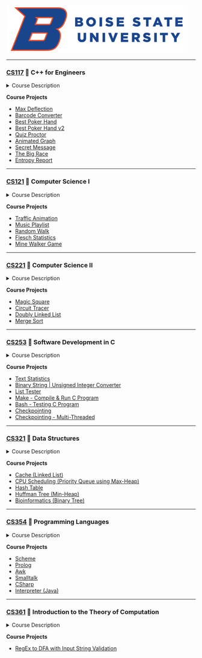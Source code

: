 ![Boise State University](bsu_logo.png?raw=true)

___

### [CS117](cs117/README.md) :small_orange_diamond: C++ for Engineers

<details>

<summary>Course Description</summary>
An introductory course in computer programming using C++. Topics include: scalar types; aggregate types; pointers and reference types; statements; expressions; functions; libraries; and a brief introduction to classes, objects, and overloading. Emphasis is on: development, compilation, debugging, and execution of complete programs implementing given algorithms for numerical, scientific, and engineering applications.

</details>

**Course Projects**
- [Max Deflection](cs117/p1)
- [Barcode Converter](cs117/p3)
- [Best Poker Hand](cs117/p2)
- [Best Poker Hand v2](cs117/p6)
- [Quiz Proctor](cs117/p4)
- [Animated Graph](cs117/p5)
- [Secret Message](cs117/p7)
- [The Big Race](cs117/p9)
- [Entropy Report](cs117/p10)

___

### [CS121](cs121/README.md) :small_orange_diamond: Computer Science I

<details>

<summary>Course Description</summary>
Introduction to object-oriented problem solving and programming. Software development process. Data and expression, conditionals and loops, arrays and lists, and classes and interfaces. Introduction to graphical user interfaces (GUIs). Guided, in-class programming activities and targeted projects to teach problem solving and software development skills.

</details>

**Course Projects**
- [Traffic Animation](cs121/p1)
- [Music Playlist](cs121/p2)
- [Random Walk](cs121/p3)
- [Flesch Statistics](cs121/p4)
- [Mine Walker Game](cs121/p5)

___

### [CS221](cs221/README.md) :small_orange_diamond: Computer Science II

<details>

<summary>Course Description</summary>
Object-oriented design including inheritance, polymorphism, and dynamic binding. Graphical user interfaces. Recursion. Introduction to program correctness and testing/analysis of time/space requirements. Basic data structures: lists, collections, stacks, and queues. Basic searching and sorting.

</details>

**Course Projects**
- [Magic Square](cs221/p1)
- [Circuit Tracer](cs221/p2)
- [Doubly Linked List](cs221/p3)
- [Merge Sort](cs221/p4)

___

### [CS253](cs253/README.md) :small_orange_diamond: Software Development in C

<details>

<summary>Course Description</summary>
Structure of C programs, functions, scope, arrays, structures, pointers, and run-time memory management. Introduction to build systems, debugging techniques, and process management and basic systems programming.

</details>

**Course Projects**
- [Text Statistics](cs253/p1)
- [Binary String | Unsigned Integer Converter](cs253/p2)
- [List Tester](cs253/p3)
- [Make - Compile & Run C Program](cs253/p4)
- [Bash - Testing C Program](cs253/p5)
- [Checkpointing](cs253/p6)
- [Checkpointing - Multi-Threaded](cs253/p7)

___

### [CS321](cs321/README.md) :small_orange_diamond: Data Structures

<details>

<summary>Course Description</summary>
Asymptotic analysis of data structures and algorithms. Efficient algorithms for searching and sorting. Abstract data types including priority queues, maps, search trees, and graphs. Implementation of abstract data types using data structures such as heaps, hash tables, trees, binary search trees, balanced search trees, B-Trees, and representation of graphs. Intro to graph algorithms such as bread-first search, and depth-first search. Continued use of good software engineering practices such as unit testing, automated testing, agile development, version control, and data persistence.

</details>

**Course Projects**
- [Cache (Linked List)](cs321/p1)
- [CPU Scheduling (Priority Queue using Max-Heap)](cs321/p2)
- [Hash Table](cs321/p3)
- [Huffman Tree (Min-Heap)](cs321/p4)
- [Bioinformatics (Binary Tree)](cs321/p5)

___

### [CS354](cs354/README.md) :small_orange_diamond: Programming Languages

<details>

<summary>Course Description</summary>
Principles of programming languages: design, syntax, semantics, information binding, strings, arithmetic, input/output, recursion and extensibility.

</details>

**Course Projects**
- [Scheme](cs354/Scheme)
- [Prolog](cs354/Prolog)
- [Awk](cs354/Awk)
- [Smalltalk](cs354/Smalltalk)
- [CSharp](cs354/CSharp)
- [Interpreter (Java)](cs354/Interpreter)

___

### [CS361](cs361/README.md) :small_orange_diamond: Introduction to the Theory of Computation

<details>

<summary>Course Description</summary>
Regular languages, finite automata, context-free languages, pushdown automata, Turing machines, decidability, introduction to reducibility and computational complexity.

</details>

**Course Projects**
- [RegEx to DFA with Input String Validation](cs361/MainProject)
